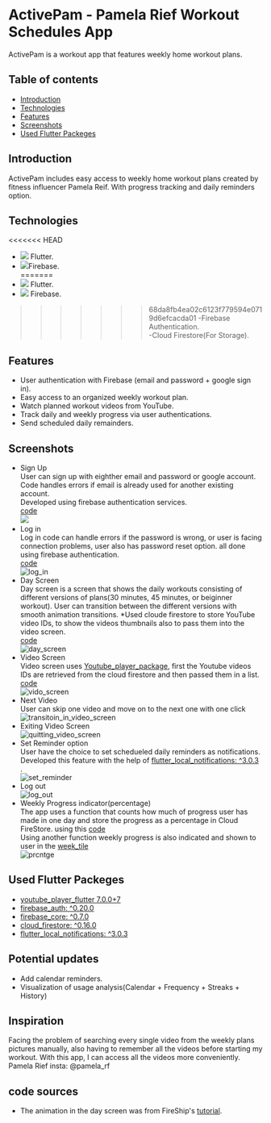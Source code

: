 # ActivePam - Pamela Rief Workout Schedules App
 
ActivePam is a workout app that features weekly home workout plans.
 
## Table of contents
* [Introduction](#Introduction)
* [Technologies](#Technologies)
* [Features](#Features)
* [Screenshots](#Screenshots)
* [Used Flutter Packeges](#Packages)
 
    
## Introduction
 
ActivePam includes easy access to weekly home workout plans created by fitness influencer Pamela Reif. With progress tracking and daily reminders option.
 
## Technologies
<<<<<<< HEAD
* ![](<img src="https://img.icons8.com/color/48/000000/flutter.png"/>) Flutter.
* ![](<img src="https://img.icons8.com/color/48/000000/firebase.png"/>)Firebase. <br/>
=======
*  <img src="https://img.icons8.com/color/48/000000/flutter.png"/> Flutter.
*  <img src="https://img.icons8.com/color/48/000000/firebase.png"/> Firebase. <br/>
>>>>>>> 68da8fb4ea02c6123f779594e0719d6efcacda01
-Firebase Authentication. <br/>
-Cloud Firestore(For Storage). <br/>
 
## Features
* User authentication with Firebase (email and password + google sign in).
* Easy access to an organized weekly workout plan.
* Watch planned workout videos from YouTube.
* Track daily and weekly progress via user authentications.
* Send scheduled daily remainders.
 
## Screenshots
* Sign Up <br/>
User can sign up with eighther email and password or google account.
Code handles errors if email is already used for another existing account. <br/>Developed using firebase authentication services.<br/>
[code](https://github.com/CypherZox/ActivePam/blob/master/lib/screens/register.dart) <br/>
![](sign_up_new.gif)
* Log in <br/>
Log in code can handle errors if the password is wrong, or user is facing connection problems, user also has password reset option. all done using firebase authentication. <br/>
[code](https://github.com/CypherZox/ActivePam/blob/master/lib/screens/log_in.dart)<br/> 
![log_in](log_in_new.gif)
* Day Screen <br/>
Day screen is a screen that shows the daily workouts consisting of different versions of plans(30 minutes, 45 minutes, or beiginner workout). User can transition between the different versions with smooth animation transitions.
*Used cloude firestore to store YouTube video IDs, to show the videos thumbnails also to pass them into the video screen. <br/>
[code](https://github.com/CypherZox/ActivePam/blob/master/lib/screens/DayScreen.dart) <br/>
![day_screen](day_new.gif)
* Video Screen <br/>
Video screen uses [Youtube_player_package](https://pub.dev/packages/youtube_player_flutter), first the Youtube videos IDs are retrieved from the cloud firestore and then passed them in a list. <br/>
[code](https://github.com/CypherZox/ActivePam/blob/master/lib/screens/vid_screen.dart) <br/>
![vido_screen](vid_screen_1_new.gif)
* Next Video <br/>
User can skip one video and move on to the next one with one click <br/>
![transitoin_in_video_screen](vid_trans_new.gif)
* Exiting Video Screen <br/>
![quitting_video_screen](quit_vid.gif)
* Set Reminder option <br/>
User have the choice to set schedueled daily reminders as notifications.
Developed this feature with the help of [flutter_local_notifications: ^3.0.3](https://pub.dev/packages/flutter_local_notifications) . <br/>
![set_reminder](set_reminder_new.gif)
* Log out  <br/>
![log_out](log_out_new.gif)
* Weekly Progress indicator(percentage) <br/>
The app uses a function that counts how much of progress user has made in one day and store the progress as a percentage in Cloud FireStore. using this [code](https://github.com/CypherZox/ActivePam/blob/master/lib/data/percentage_logic.dart) <br/> 
Using another function weekly progress is also indicated and shown to user in the [week_tile](https://github.com/CypherZox/ActivePam/blob/master/lib/widgets/weektile2.dart)<br/>
![prcntge](progress_indi_new.gif)
 
## Used Flutter Packeges
* [youtube_player_flutter 7.0.0+7](https://pub.dev/packages/youtube_player_flutter)
* [firebase_auth: ^0.20.0](https://pub.dev/packages/firebase_auth)
* [firebase_core: ^0.7.0](https://pub.dev/packages/firebase_core)
* [cloud_firestore: ^0.16.0](https://pub.dev/packages/cloud_firestore)
* [flutter_local_notifications: ^3.0.3](https://pub.dev/packages/flutter_local_notifications)
 
 
## Potential updates 
* Add calendar reminders.
* Visualization of usage analysis(Calendar + Frequency + Streaks + History)
 
## Inspiration 
Facing the problem of searching every single video from the weekly plans pictures manually, also having to remember all the videos before starting my workout.
With this app, I can access all the videos more conveniently.
Pamela Rief insta: @pamela_rf
 
## code sources
* The animation in the day screen was from FireShip's [tutorial](https://fireship.io/lessons/flutter-slider-like-reflectly/).
 


